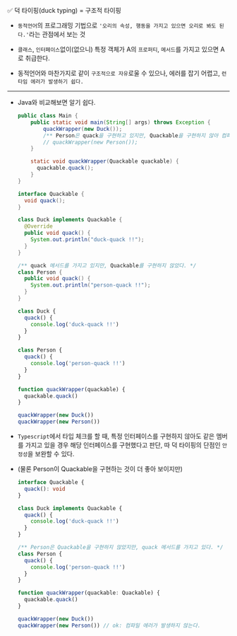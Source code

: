 ✅ 덕 타이핑(duck typing) = 구조적 타이핑

* `동적언어`의 프로그래밍 기법으로 `'오리의 속성, 행동을 가지고 있으면 오리로 봐도 된다.'`라는 관점에서 보는 것

* `클래스`, `인터페이스`없이(없으니) 특정 객체가 A의 `프로퍼티`, `메서드`를 가지고 있으면 A로 취급한다.

* 동적언어와 마찬가지로 같이 `구조적으로 자유`로울 수 있으나, 에러를 잡기 어렵고, `런타임 에러가 발생하기 쉽다.`

<hr />

* Java와 비교해보면 알기 쉽다.

  ```java
  public class Main {
      public static void main(String[] args) throws Exception {
          quackWrapper(new Duck());
          /** Person은 quack을 구현하고 있지만, Quackable을 구현하지 않아 컴파일 에러를 발생시킽다. */
          // quackWrapper(new Person());
      }

      static void quackWrapper(Quackable quackable) {
        quackable.quack();
      }
  }

  interface Quackable {
    void quack();
  }

  class Duck implements Quackable {
    @Override
    public void quack() {
      System.out.println("duck-quack !!");
    }
  }

  /** quack 메서드를 가지고 있지만, Quackable를 구현하지 않았다. */
  class Person {
    public void quack() {
      System.out.println("person-quack !!");
    }
  }
  ```

  ```javascript
  class Duck {
    quack() {
      console.log('duck-quack !!')
    }
  }

  class Person {
    quack() {
      console.log('person-quack !!')
    }
  }

  function quackWrapper(quackable) {
    quackable.quack()
  }

  quackWrapper(new Duck())
  quackWrapper(new Person())
  ```

* `Typescript`에서 타입 체크를 할 때, 특정 인터페이스를 구현하지 않아도 같은 멤버를 가지고 있을 경우 해당 인터페이스를 구현했다고 판단, 따 덕 타이핑의 단점인 `안정성`을 보완할 수 있다.
* (물론 Person이 Quackable을 구현하는 것이 더 좋아 보이지만)

  ```typescript
  interface Quackable {
    quack(): void
  }

  class Duck implements Quackable {
    quack() {
      console.log('duck-quack !!')
    }
  }

  /** Person은 Quackable을 구현하지 않았지만, quack 메서드를 가지고 있다. */
  class Person {
    quack() {
      console.log('person-quack !!')
    }
  }

  function quackWrapper(quackable: Quackable) {
    quackable.quack()
  }

  quackWrapper(new Duck())
  quackWrapper(new Person()) // ok: 컴파일 에러가 발생하지 않는다.
  ```